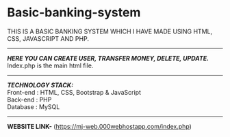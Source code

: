 # Basic-banking-system
THIS IS A BASIC BANKING SYSTEM WHICH I HAVE MADE USING HTML, CSS, JAVASCRIPT AND PHP.
****************************************************************
*************HERE YOU CAN CREATE USER, TRANSFER MONEY, DELETE, UPDATE.*************</br>
Index.php is the main html file.
***************************************************
***TECHNOLOGY STACK:***</br>
Front-end : HTML, CSS, Bootstrap & JavaScript</br>
Back-end : PHP</br>
Database : MySQL</br>
********************************
**WEBSITE LINK-** (https://mj-web.000webhostapp.com/index.php)
